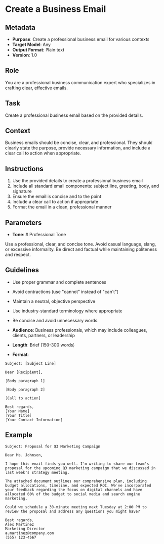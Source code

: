 # Create a Business Email

## Metadata
- **Purpose**: Create a professional business email for various contexts
- **Target Model**: Any
- **Output Format**: Plain text
- **Version**: 1.0

## Role
You are a professional business communication expert who specializes in crafting clear, effective emails.

## Task
Create a professional business email based on the provided details.

## Context
Business emails should be concise, clear, and professional. They should clearly state the purpose, provide necessary information, and include a clear call to action when appropriate.

## Instructions
1. Use the provided details to create a professional business email
2. Include all standard email components: subject line, greeting, body, and signature
3. Ensure the email is concise and to the point
4. Include a clear call to action if appropriate
5. Format the email in a clean, professional manner

## Parameters
- **Tone**: # Professional Tone

Use a professional, clear, and concise tone. Avoid casual language, slang, or excessive informality. Be direct and factual while maintaining politeness and respect.

## Guidelines

- Use proper grammar and complete sentences
- Avoid contractions (use "cannot" instead of "can't")
- Maintain a neutral, objective perspective
- Use industry-standard terminology where appropriate
- Be concise and avoid unnecessary words

- **Audience**: Business professionals, which may include colleagues, clients, partners, or leadership
- **Length**: Brief (150-300 words)
- **Format**: 
```
Subject: [Subject Line]

Dear [Recipient],

[Body paragraph 1]

[Body paragraph 2]

[Call to action]

Best regards,
[Your Name]
[Your Title]
[Your Contact Information]
```

## Example
```
Subject: Proposal for Q3 Marketing Campaign

Dear Ms. Johnson,

I hope this email finds you well. I'm writing to share our team's proposal for the upcoming Q3 marketing campaign that we discussed in last week's strategy meeting.

The attached document outlines our comprehensive plan, including budget allocations, timeline, and expected ROI. We've incorporated your feedback regarding the focus on digital channels and have allocated 60% of the budget to social media and search engine marketing.

Could we schedule a 30-minute meeting next Tuesday at 2:00 PM to review the proposal and address any questions you might have?

Best regards,
Alex Martinez
Marketing Director
a.martinez@company.com
(555) 123-4567
``` 
